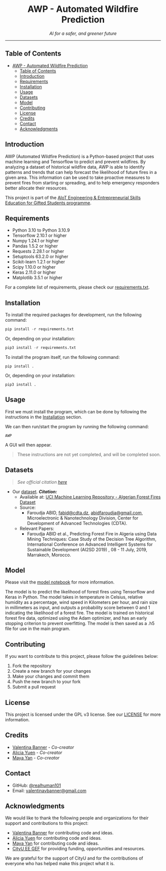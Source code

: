 # <div align="center">AWP - Automated Wildfire Prediction</div>

<div align="center"><i>AI for a safer, and greener future</i></div>

***

## Table of Contents

- [AWP - Automated Wildfire Prediction](#awp---automated-wildfire-prediction)
  - [Table of Contents](#table-of-contents)
  - [Introduction](#introduction)
  - [Requirements](#requirements)
  - [Installation](#installation)
  - [Usage](#usage)
  - [Datasets](#datasets)
  - [Model](#model)
  - [Contributing](#contributing)
  - [License](#license)
  - [Credits](#credits)
  - [Contact](#contact)
  - [Acknowledgments](#acknowledgments)

## Introduction

AWP (Automated Wildfire Prediction) is a Python-based project that uses machine learning and Tensorflow to predict and prevent wildfires. By analyzing a dataset of historical wildfire data, AWP is able to identify patterns and trends that can help forecast the likelihood of future fires in a given area. This information can be used to take proactive measures to prevent fires from starting or spreading, and to help emergency responders better allocate their resources.

This project is part of the [AIoT Engineering & Entrepreneurial Skills Education for Gifted Students programme](https://cityueegef.github.io/about/).

## Requirements

- Python 3.10 to Python 3.10.9
- Tensorflow 2.10.1 or higher
- Numpy 1.24.1 or higher
- Pandas 1.5.2 or higher
- Requests 2.28.1 or higher
- Setuptools 63.2.0 or higher
- Scikit-learn 1.2.1 or higher
- Scipy 1.10.0 or higher
- Keras 2.11.0 or higher
- Matplotlib 3.5.1 or higher
  
For a complete list of requirements, please check our [requirements.txt](requirements.txt).

## Installation

To install the required packages for development, run the following command:

```py
pip install -r requirements.txt
```

Or, depending on your installation:

```py
pip3 install -r requirements.txt
```

To install the program itself, run the following command:

```shell
pip install .
```

Or, depending on your installation:

```shell
pip3 install .
```

## Usage

First we must install the program, which can be done by following the instructions in the [Installation](#installation) section.

We can then run/start the program by running the following command:

```shell
AWP
```

A GUI will then appear.

> These instructions are not yet completed, and will be completed soon.

## Datasets

> *See official citation [here](src/model/datasets/README.md)*

- Our [dataset](src/model/datasets/dataset.csv). ***Citation:***
  - Available at: [UCI Machine Learning Repository - Algerian Forest Fires Dataset](https://archive.ics.uci.edu/ml/datasets/Algerian+Forest+Fires+Dataset++#)
  - Source:
    - Faroudja ABID, fabid@cdta.dz, abidfaroudja@gmail.com, Microelectronic & Nanotechnology Division, Center for Development of Advanced Technologies (CDTA).
  - Relevant Papers:
    - Faroudja ABID et al., Predicting Forest Fire in Algeria using Data Mining Techniques: Case Study of the Decision Tree Algorithm, International Conference on Advanced Intelligent Systems for Sustainable Development (AI2SD 2019) , 08 - 11 July, 2019, Marrakech, Morocco.

## Model

Please visit the [model notebook](src/model/model.ipynb) for more information.  

The model is to predict the likelihood of forest fires using Tensorflow and Keras in Python. The model takes in temperature in Celsius, relative humidity as a percentage, wind speed in Kilometers per hour, and rain size in millimeters as input, and outputs a probability score between 0 and 1 indicating the likelihood of a forest fire. The model is trained on historical forest fire data, optimized using the Adam optimizer, and has an early stopping criterion to prevent overfitting. The model is then saved as a .h5 file for use in the main program.

## Contributing

If you want to contribute to this project, please follow the guidelines below:

1. Fork the repository
2. Create a new branch for your changes
3. Make your changes and commit them
4. Push the new branch to your fork
5. Submit a pull request

## License

This project is licensed under the GPL v3 license. See our [LICENSE](LICENSE) for more information.

## Credits

- [Valentina Banner](https://github.com/realhuman101) - *Co-creator*
- [Alicia Yuen](https://github.com/Alicia1234567891) - *Co-creator*
- [Maya Yan](https://github.com/mayahkg) - *Co-creator*

## Contact

- GitHub: [@realhuman101](https://github.com/realhuman101)
- Email: valentinavbanner@gmail.com

## Acknowledgments

We would like to thank the following people and organizations for their support and contributions to this project:

- [Valentina Banner](https://realhuman101.github.io/) for contributing code and ideas.
- [Alicia Yuen](https://github.com/Alicia1234567891) for contributing code and ideas.
- [Maya Yan](https://github.com/mayahkg) for contributing code and ideas.
- [CityU EE GEF](https://cityueegef.github.io/) for providing funding, opportunities and resources.

We are grateful for the support of CityU and for the contributions of everyone who has helped make this project what it is.
